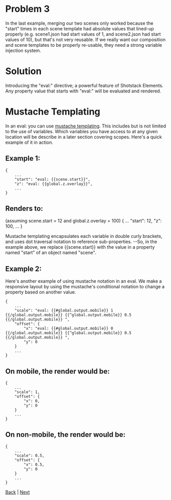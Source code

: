 # Problem 3
In the last example, merging our two scenes only worked because the "start" times in each scene template had absolute values that lined-up properly (e.g. scene1.json had start values of 1, and scene2.json had start values of 10), but that's not very reusable.  If we really want our composition and scene templates to be properly re-usable, they need a strong variable injection system.


# Solution
Introducing the "eval:" directive; a powerful feature of Shotstack Elements.  Any property value that starts with "eval:" will be evaluated and rendered.


# Mustache Templating
In an eval: you can use [mustache templating](https://mustache.github.io/mustache.5.html).  This includes but is not limited to the use of variables.  Which variables you have access to at any given location will be describe in a later section covering scopes.  Here's a quick example of it in action.


## Example 1:

    {
        ...
        "start": "eval: {{scene.start}}",
        "z": "eval: {{global.z.overlay}}",
        ...
    }

## Renders to:

(assuming scene.start = 12 and global.z.overlay = 100)
    {
        ...
        "start": 12,
        "z": 100,
        ...
    }

Mustache templating encapsulates each variable in double curly brackets, and uses dot traversal notation to reference sub-properties.  --So, in the example above, we replace {{scene.start}} with the value in a property named "start" of an object named "scene".


## Example 2:

Here's another example of using mustache notation in an eval.  We make a responsive layout by using the mustache's conditional notation to change a property based on another value.

    {
        ...
        "scale": "eval: {{#global.output.mobile}} 1 {{/global.output.mobile}} {{^global.output.mobile}} 0.5 {{/global.output.mobile}} ",
        "offset": {
            "x": "eval: {{#global.output.mobile}} 0 {{/global.output.mobile}} {{^global.output.mobile}} 0.5 {{/global.output.mobile}} ",
            "y": 0
        }
        ...
    }

## On mobile, the render would be:

    {
        ...
        "scale": 1,
        "offset": {
            "x": 0,
            "y": 0
        }
        ...
    }

## On non-mobile, the render would be:

    {
        ...
        "scale": 0.5,
        "offset": {
            "x": 0.5,
            "y": 0
        }
        ...
    }



[Back](https://github.com/CobaltBlueDW/ShotstackElements) | [Next](https://github.com/CobaltBlueDW/ShotstackElements/tree/main/docs/examples/example4)